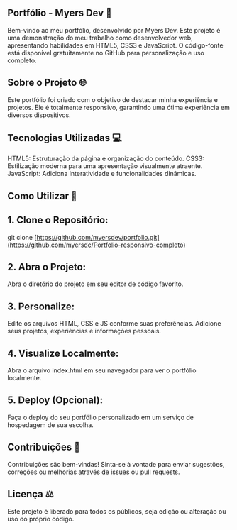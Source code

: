 ## Portfólio - Myers Dev 🚀
Bem-vindo ao meu portfólio, desenvolvido por Myers Dev. Este projeto é uma demonstração do meu trabalho como desenvolvedor web, apresentando habilidades em HTML5, CSS3 e JavaScript. O código-fonte está disponível gratuitamente no GitHub para personalização e uso completo.

## Sobre o Projeto 🌐
Este portfólio foi criado com o objetivo de destacar minha experiência e projetos. Ele é totalmente responsivo, garantindo uma ótima experiência em diversos dispositivos.

## Tecnologias Utilizadas 💻
HTML5: Estruturação da página e organização do conteúdo.
CSS3: Estilização moderna para uma apresentação visualmente atraente.
JavaScript: Adiciona interatividade e funcionalidades dinâmicas.

## Como Utilizar 🚀
## 1. Clone o Repositório:
git clone [https://github.com/myersdev/portfolio.git](https://github.com/myersdc/Portfolio-responsivo-completo)

## 2. Abra o Projeto:
Abra o diretório do projeto em seu editor de código favorito.

## 3.  Personalize:
Edite os arquivos HTML, CSS e JS conforme suas preferências. Adicione seus projetos, experiências e informações pessoais.

## 4. Visualize Localmente:
Abra o arquivo index.html em seu navegador para ver o portfólio localmente.

## 5. Deploy (Opcional):
Faça o deploy do seu portfólio personalizado em um serviço de hospedagem de sua escolha.

## Contribuições 🤝
Contribuições são bem-vindas! Sinta-se à vontade para enviar sugestões, correções ou melhorias através de issues ou pull requests.

## Licença ⚖️
Este projeto é liberado para todos os públicos, seja edição ou alteração ou uso do próprio código.
